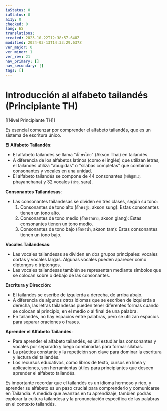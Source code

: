 ```yaml
---
iaStatus: 0
iaStatus: 0
a11y: 0
checked: 0
lang: ES
translations: 
created: 2023-10-22T12:38:57.648Z
modified: 2024-03-13T14:33:29.637Z
ver_major: 0
ver_minor: 1
ver_rev: 21
nav_primary: []
nav_secondary: []
tags: []
---
```

# Introducción al alfabeto tailandés  (Principiante TH)

[[Nivel Principiante TH]]

Es esencial comenzar por comprender el alfabeto tailandés, que es un sistema de escritura único.

**El Alfabeto Tailandés**:

- El alfabeto tailandés se llama "อักษรไทย" (Akson Thai) en tailandés.
- A diferencia de los alfabetos latinos (como el inglés) que utilizan letras, el tailandés utiliza "abugidas" o "sílabas completas" que combinan consonantes y vocales en una unidad.
- El alfabeto tailandés se compone de 44 consonantes (พยัญชนะ, phayanchana) y 32 vocales (สระ, sara).

**Consonantes Tailandesas**:

- Las consonantes tailandesas se dividen en tres clases, según su tono:
    1. Consonantes de tono alto (อักษรสูง, akson sung): Estas consonantes tienen un tono alto.
    2. Consonantes de tono medio (อักษรกลาง, akson glang): Estas consonantes tienen un tono medio.
    3. Consonantes de tono bajo (อักษรต่ำ, akson tam): Estas consonantes tienen un tono bajo.

**Vocales Tailandesas**:

- Las vocales tailandesas se dividen en dos grupos principales: vocales cortas y vocales largas. Algunas vocales pueden aparecer como diptongos o triptongos.
- Las vocales tailandesas también se representan mediante símbolos que se colocan sobre o debajo de las consonantes.

**Escritura y Dirección**:

- El tailandés se escribe de izquierda a derecha, de arriba abajo.
- A diferencia de algunos otros idiomas que se escriben de izquierda a derecha, las letras tailandesas pueden tener diferentes formas cuando se colocan al principio, en el medio o al final de una palabra.
- En tailandés, no hay espacios entre palabras, pero se utilizan espacios para separar oraciones o frases.

**Aprender el Alfabeto Tailandés**:

- Para aprender el alfabeto tailandés, es útil estudiar las consonantes y vocales por separado y luego combinarlas para formar sílabas.
- La práctica constante y la repetición son clave para dominar la escritura y lectura del tailandés.
- Los recursos educativos, como libros de texto, cursos en línea y aplicaciones, son herramientas útiles para principiantes que deseen aprender el alfabeto tailandés.

Es importante recordar que el tailandés es un idioma hermoso y rico, y aprender su alfabeto es un paso crucial para comprenderlo y comunicarse en Tailandia. A medida que avanzas en tu aprendizaje, también podrás explorar la cultura tailandesa y la pronunciación específica de las palabras en el contexto tailandés.